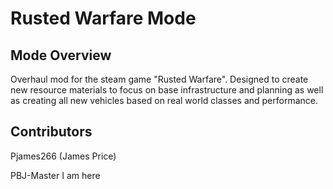 # Rusted Warfare Mode
## Mode Overview

Overhaul mod for the steam game "Rusted Warfare". Designed to create new resource materials to focus on base infrastructure and planning as well as creating all new vehicles based on real world classes and performance.


## Contributors
Pjames266 (James Price)

PBJ-Master I am here